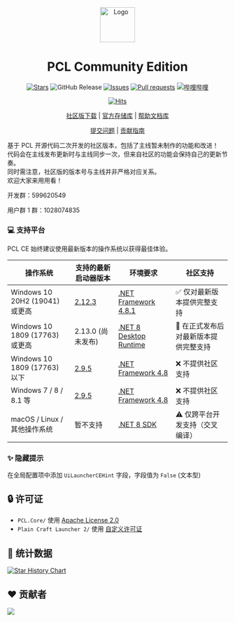 <div align="center">

<a href="https://github.com/PCL-Community/PCL2-CE">
    <img src="Plain Craft Launcher 2/Images/icon.ico" alt="Logo" width="80" height="80">
</a>

# PCL Community Edition

[![Stars](https://img.shields.io/github/stars/PCL-Community/PCL2-CE?style=flat&logo=data:image/svg%2bxml;base64,PHN2ZyB4bWxucz0iaHR0cDovL3d3dy53My5vcmcvMjAwMC9zdmciIHZlcnNpb249IjEiIHdpZHRoPSIxNiIgaGVpZ2h0PSIxNiI+PHBhdGggZD0iTTggLjI1YS43NS43NSAwIDAgMSAuNjczLjQxOGwxLjg4MiAzLjgxNSA0LjIxLjYxMmEuNzUuNzUgMCAwIDEgLjQxNiAxLjI3OWwtMy4wNDYgMi45Ny43MTkgNC4xOTJhLjc1MS43NTEgMCAwIDEtMS4wODguNzkxTDggMTIuMzQ3bC0zLjc2NiAxLjk4YS43NS43NSAwIDAgMS0xLjA4OC0uNzlsLjcyLTQuMTk0TC44MTggNi4zNzRhLjc1Ljc1IDAgMCAxIC40MTYtMS4yOGw0LjIxLS42MTFMNy4zMjcuNjY4QS43NS43NSAwIDAgMSA4IC4yNVoiIGZpbGw9IiNlYWM1NGYiLz48L3N2Zz4=&logoSize=auto&label=Stars&labelColor=444444&color=eac54f)](https://github.com/PCL-Community/PCL2-CE/)
![GitHub Release](https://img.shields.io/github/v/release/PCL-Community/PCL2-CE?label=Release&logo=github)
[![Issues](https://img.shields.io/github/issues/PCL-Community/PCL2-CE?style=flat&label=Issues&labelColor=444444&color=1F883D&logo=github)](https://github.com/PCL-Community/PCL2-CE/issues)
[![Pull requests](https://img.shields.io/github/issues-pr/PCL-Community/PCL2-CE?style=flat&label=Pull%20requests&labelColor=444444&color=1F883D&logo=github)](https://github.com/PCL-Community/PCL2-CE/pulls)
[![哔哩哔哩](https://img.shields.io/badge/动态-BiliBili-00A4DB?style=flat&labelColor=444444&logo=bilibili)](https://space.bilibili.com/3546847192811755/dynamic) <br />

[![Hits](https://hits.zkitefly.eu.org/?tag=https://github.com/PCL-Community/PCL2-CE)](https://hits.zkitefly.eu.org/?tag=https://github.com/PCL-Community/PCL2-CE&web=true)

[社区版下载](https://github.com/PCL-Community/PCL2-CE/releases) |
[官方存储库](https://github.com/Meloong-Git/PCL) |
[帮助文档库](https://github.com/PCL-Community/PCL2CEHelp)

[提交问题](https://github.com/PCL-Community/PCL2-CE/issues/new/choose) |
[贡献指南](https://github.com/PCL-Community/PCL2-CE/wiki/开发指南)

</div>

基于 PCL 开源代码二次开发的社区版本，包括了主线暂未制作的功能和改进！<br />
代码会在主线发布更新时与主线同步一次，但来自社区的功能会保持自己的更新节奏。<br />
同时需注意，社区版的版本号与主线并非严格对应关系。<br />
欢迎大家来用用看！

开发群：599620549

用户群 1 群：1028074835

### 💻 支持平台

PCL CE 始终建议使用最新版本的操作系统以获得最佳体验。

| 操作系统 | 支持的最新启动器版本 | 环境要求 | 社区支持 |
|---|---|---|---|
| Windows 10 20H2 (19041) 或更高 | [2.12.3](https://github.com/PCL-Community/PCL2-CE/releases/tag/2.12.3) | [.NET Framework 4.8.1](https://dotnet.microsoft.com/zh-cn/download/dotnet-framework/thank-you/net481-offline-installer) | ✅ 仅对最新版本提供完整支持 |
| Windows 10 1809 (17763) 或更高 | 2.13.0 (尚未发布) | [.NET 8 Desktop Runtime](http://get.dot.net/8) | 🚧 在正式发布后对最新版本提供完整支持 |
| Windows 10 1809 (17763) 以下 | [2.9.5](https://github.com/PCL-Community/PCL2-CE/releases/tag/2.9.5) | [.NET Framework 4.8](https://dotnet.microsoft.com/zh-cn/download/dotnet-framework/thank-you/net48-offline-installer) | ❌ 不提供社区支持 |
| Windows 7 / 8 / 8.1 等 | [2.9.5](https://github.com/PCL-Community/PCL2-CE/releases/tag/2.9.5) | [.NET Framework 4.8](https://dotnet.microsoft.com/zh-cn/download/dotnet-framework/thank-you/net48-offline-installer) | ❌ 不提供社区支持 |
| macOS / Linux / 其他操作系统 | 暂不支持 | [.NET 8 SDK](http://get.dot.net/8) | ⚠️ 仅跨平台开发支持（交叉编译） |

### ✨ 隐藏提示

在全局配置项中添加 `UiLauncherCEHint` 字段，字段值为 `False` (文本型)

## 🔒 许可证

- `PCL.Core/` 使用 [Apache License 2.0](https://github.com/PCL-Community/PCL.Core/blob/main/LICENSE)
- `Plain Craft Launcher 2/` 使用 [自定义许可证](./LICENCE)

## 🌟 统计数据
[![Star History Chart](https://api.star-history.com/svg?repos=PCL-Community/PCL2-CE&type=Date)](https://www.star-history.com/#PCL-Community/PCL2-CE&Date)

## ❤️ 贡献者

[![](https://contrib.rocks/image?repo=PCL-Community/PCL2-CE)](https://github.com/PCL-Community/PCL2-CE/graphs/contributors)
